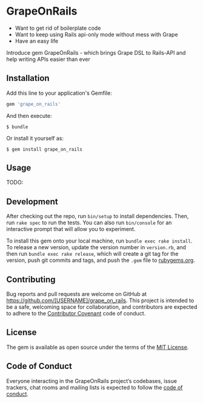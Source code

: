 # GrapeOnRails

* Want to get rid of boilerplate code
* Want to keep using Rails api-only mode without mess with Grape
* Have an easy life

Introduce gem GrapeOnRails - which brings Grape DSL to Rails-API and help writing APIs easier than ever

## Installation

Add this line to your application's Gemfile:

```ruby
gem 'grape_on_rails'
```

And then execute:

    $ bundle

Or install it yourself as:

    $ gem install grape_on_rails

## Usage

TODO: 

## Development

After checking out the repo, run `bin/setup` to install dependencies. Then, run `rake spec` to run the tests. You can also run `bin/console` for an interactive prompt that will allow you to experiment.

To install this gem onto your local machine, run `bundle exec rake install`. To release a new version, update the version number in `version.rb`, and then run `bundle exec rake release`, which will create a git tag for the version, push git commits and tags, and push the `.gem` file to [rubygems.org](https://rubygems.org).

## Contributing

Bug reports and pull requests are welcome on GitHub at https://github.com/[USERNAME]/grape_on_rails. This project is intended to be a safe, welcoming space for collaboration, and contributors are expected to adhere to the [Contributor Covenant](http://contributor-covenant.org) code of conduct.

## License

The gem is available as open source under the terms of the [MIT License](http://opensource.org/licenses/MIT).

## Code of Conduct

Everyone interacting in the GrapeOnRails project’s codebases, issue trackers, chat rooms and mailing lists is expected to follow the [code of conduct](https://github.com/[USERNAME]/grape_on_rails/blob/master/CODE_OF_CONDUCT.md).
